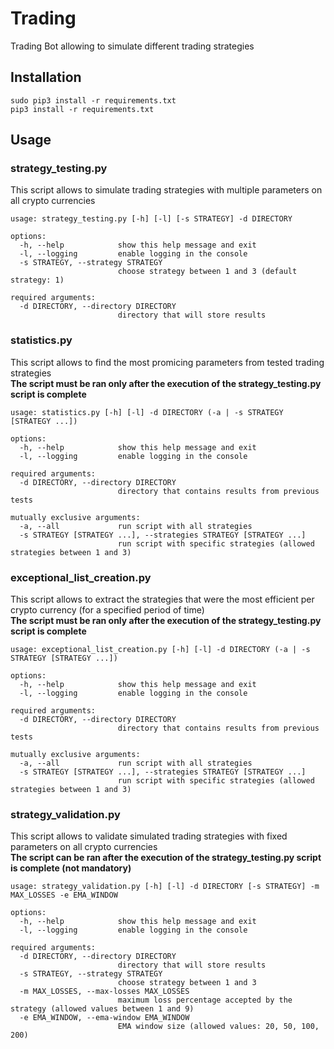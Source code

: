 # Trading
Trading Bot allowing to simulate different trading strategies


## Installation
```
sudo pip3 install -r requirements.txt
pip3 install -r requirements.txt
```

## Usage 
### strategy_testing.py
This script allows to simulate trading strategies with multiple parameters on all crypto currencies

```
usage: strategy_testing.py [-h] [-l] [-s STRATEGY] -d DIRECTORY

options:
  -h, --help            show this help message and exit
  -l, --logging         enable logging in the console
  -s STRATEGY, --strategy STRATEGY
                        choose strategy between 1 and 3 (default strategy: 1)

required arguments:
  -d DIRECTORY, --directory DIRECTORY
                        directory that will store results
```

### statistics.py
This script allows to find the most promicing parameters from tested trading strategies  
**The script must be ran only after the execution of the strategy_testing.py script is complete**

```
usage: statistics.py [-h] [-l] -d DIRECTORY (-a | -s STRATEGY [STRATEGY ...])

options:
  -h, --help            show this help message and exit
  -l, --logging         enable logging in the console

required arguments:
  -d DIRECTORY, --directory DIRECTORY
                        directory that contains results from previous tests

mutually exclusive arguments:
  -a, --all             run script with all strategies
  -s STRATEGY [STRATEGY ...], --strategies STRATEGY [STRATEGY ...]
                        run script with specific strategies (allowed strategies between 1 and 3)
```

### exceptional_list_creation.py
This script allows to extract the strategies that were the most efficient per crypto currency (for a specified period of time)  
**The script must be ran only after the execution of the strategy_testing.py script is complete**

```
usage: exceptional_list_creation.py [-h] [-l] -d DIRECTORY (-a | -s STRATEGY [STRATEGY ...])

options:
  -h, --help            show this help message and exit
  -l, --logging         enable logging in the console

required arguments:
  -d DIRECTORY, --directory DIRECTORY
                        directory that contains results from previous tests

mutually exclusive arguments:
  -a, --all             run script with all strategies
  -s STRATEGY [STRATEGY ...], --strategies STRATEGY [STRATEGY ...]
                        run script with specific strategies (allowed strategies between 1 and 3)
```

### strategy_validation.py
This script allows to validate simulated trading strategies with fixed parameters on all crypto currencies  
**The script can be ran after the execution of the strategy_testing.py script is complete (not mandatory)**  

```
usage: strategy_validation.py [-h] [-l] -d DIRECTORY [-s STRATEGY] -m MAX_LOSSES -e EMA_WINDOW

options:
  -h, --help            show this help message and exit
  -l, --logging         enable logging in the console

required arguments:
  -d DIRECTORY, --directory DIRECTORY
                        directory that will store results
  -s STRATEGY, --strategy STRATEGY
                        choose strategy between 1 and 3
  -m MAX_LOSSES, --max-losses MAX_LOSSES
                        maximum loss percentage accepted by the strategy (allowed values between 1 and 9)
  -e EMA_WINDOW, --ema-window EMA_WINDOW
                        EMA window size (allowed values: 20, 50, 100, 200)
```
